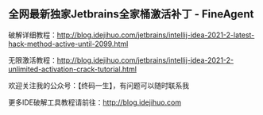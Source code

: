 ## 全网最新独家Jetbrains全家桶激活补丁 - FineAgent


破解详细教程：http://blog.idejihuo.com/jetbrains/intellij-idea-2021-2-latest-hack-method-active-until-2099.html

无限激活教程：http://blog.idejihuo.com/jetbrains/intellij-idea-2021-2-unlimited-activation-crack-tutorial.html


欢迎关注我的公众号：【终码一生】，有问题可以随时联系我


更多IDE破解工具教程请前往：http://blog.idejihuo.com 